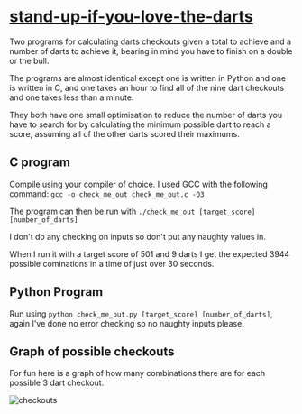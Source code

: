 # [stand-up-if-you-love-the-darts](https://www.youtube.com/watch?v=TfwnO3T5TY8)

Two programs for calculating darts checkouts given a total to achieve and a number of darts to achieve it, bearing in mind you have to finish on a double or the bull.

The programs are almost identical except one is written in Python and one is written in C, and one takes an hour to find all of the nine dart checkouts and one takes less than a minute.

They both have one small optimisation to reduce the number of darts you have to search for by calculating the minimum possible dart to reach a score, assuming all of the other darts scored their maximums.

## C program

Compile using your compiler of choice. I used GCC with the following command:
`gcc -o check_me_out check_me_out.c -O3`

The program can then be run with
`./check_me_out [target_score] [number_of_darts]`

I don't do any checking on inputs so don't put any naughty values in.

When I run it with a target score of 501 and 9 darts I get the expected 3944 possible cominations in a time of just over 30 seconds.

## Python Program

Run using `python check_me_out.py [target_score] [number_of_darts]`, again I've done no error checking so no naughty inputs please.

## Graph of possible checkouts

For fun here is a graph of how many combinations there are for each possible 3 dart checkout.

![checkouts](https://github.com/fred-cook/stand-up-if-you-love-the-darts/assets/135046797/1d3ec348-187c-4848-a4b4-1379cefbf7b5)
